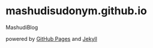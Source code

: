 # mashudisudonym.github.io
MashudiBlog

powered by [GitHub Pages](http://pages.github.com) and [Jekyll](http://jekyllrb.com/)
